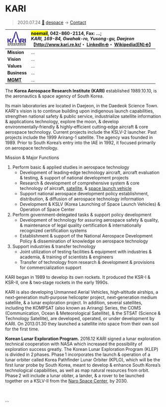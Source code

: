 # KARI
> 2020.07.24 [🚀](../../index/index.md) [despace](../index.md) → [Contact](../contact.md)

|[![](../f/con/k/kari_logo1_thumb.jpg)](../f/con/k/kari_logo1.png)|<mark>noemail</mark>, 042-860-2114, Fax: …;<br> *KARI, 169-84, Gwahak-ro, Yusong-gu, Daejeon*<br> 【<http://www.kari.re.kr/>・ [LinkedIn ⎆](https://www.linkedin.com/company/kari/)・ [Wikipedia(EN) ⎆](https://en.wikipedia.org/wiki/Korea_Aerospace_Research_Institute)】|
|:--|:--|
|**Mission**|…|
|**Vision**|…|
|**Values**|…|
|**Business**|…|
|**[MGMT](../mgmt.md)**|…|

The **Korea Aerospace Research Institute (KARI)** established 1989.10.10, is the aeronautics & space agency of South Korea.

Its main laboratories are located in Daejeon, in the Daedeok Science Town. KARI's vision is to continue building upon indigenous launch capabilities, strengthen national safety & public service, industrialize satellite information & applications technology, explore the moon, & develop environmentally‑friendly & highly‑efficient cutting‑edge aircraft & core aerospace technology. Current projects include the KSLV-2 launcher. Past projects include the 1999 Arirang-1 satellite. The agency was founded in 1989. Prior to South Korea’s entry into the IAE in 1992, it focused primarily on aerospace technology.

Mission & Major Functions

   1. Perform basic & applied studies in aerospace technology
      - Development of leading‑edge technology aircraft, aircraft evaluation & testing, & support of national development projects
      - Research & development of comprehensive system & core technology of aircraft, [satellite](../sc.md), & [space launch vehicle](../lv.md)
      - Support national aerospace development policy establishment, distribution, & diffusion of aerospace technology information
      - Development & KSLV (Korea Launching of Space Launch Vehicles) & Operation of Space Center
   1. Perform government‑delegated tasks & support policy development
      - Development of technology for assuring aerospace safety & quality, & maintenance of legal quality certification & internationally recognized certification systems
      - Establishment & support of the National Aerospace Development Policy & dissemination of knowledge on aerospace technology
   1. Support industries & transfer technology
      - Joint utilization of testing facilities & equipment with industries & academia, & training of scientists & engineers
      - Transfer of technology from research & development & provisions for commercialization support

KARI began in 1989 to develop its own rockets. It produced the KSR-I & KSR-II, one & two‑stage rockets in the early 1990s.

KARI is also developing Unmanned Aerial Vehicles, high‑altitude airships, a next‑generation multi‑purpose helicopter project, next‑generation medium satellite, & a lunar exploration project. In addition, several satellites, including the KOMPSAT (also known as Arirang) Series, the COMS (Communication, Ocean & Meteorological Satellite), & the STSAT (Science & Technology Satellite), are developed, operated, or under development by KARI. On 2013.01.30 they launched a satellite into space from their own soil for the first time.

**Korean Lunar Exploration Program.** 2016.12 KARI signed a lunar exploration technical cooperation with NASA which increased the possibility of exploration success greatly. The Korean Lunar Exploration Program (KLEP) is divided in 2 phases. Phase 1 incorporates the launch & operation of a lunar orbiter called Korea Pathfinder Lunar Orbiter (KPLO), which will be the first lunar probe by South Korea, meant to develop & enhance South Korea’s technological capabilities, as well as map natural resources from orbit. Phase 2 will include a lunar obiter, a lander, & a rover to be launched together on a KSLV-II from the [Naro Space Center](../spaceport.md), by 2030.

<p style="page-break-after:always"> </p>

…
